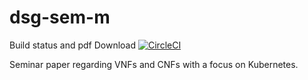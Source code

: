 # dsg-sem-m
Build status and pdf Download [![CircleCI](https://circleci.com/gh/chrisioa/dsg-sem-m.svg?style=svg)](https://circleci.com/gh/chrisioa/dsg-sem-m)

Seminar paper regarding VNFs and CNFs with a focus on Kubernetes.
